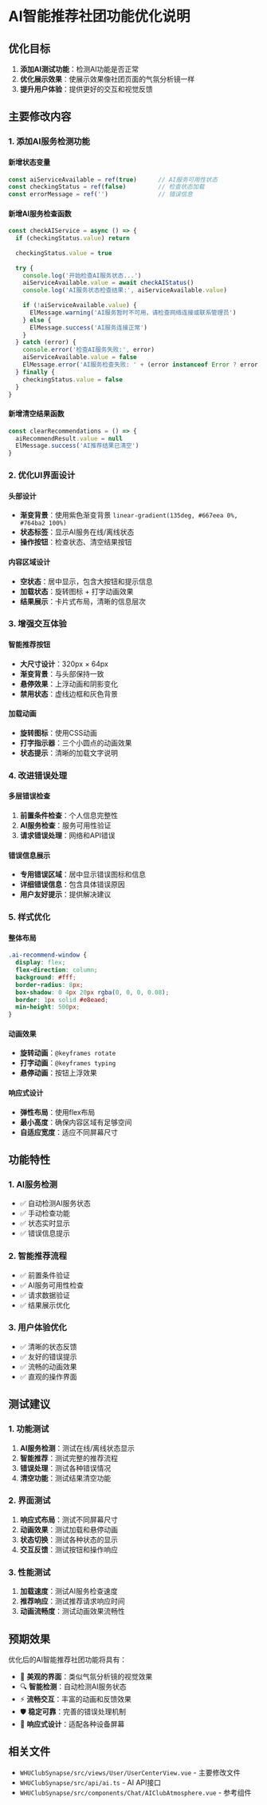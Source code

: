 # AI智能推荐社团功能优化说明

## 优化目标

1. **添加AI测试功能**：检测AI功能是否正常
2. **优化展示效果**：使展示效果像社团页面的气氛分析镜一样
3. **提升用户体验**：提供更好的交互和视觉反馈

## 主要修改内容

### 1. 添加AI服务检测功能

#### 新增状态变量
```typescript
const aiServiceAvailable = ref(true)      // AI服务可用性状态
const checkingStatus = ref(false)         // 检查状态加载
const errorMessage = ref('')              // 错误信息
```

#### 新增AI服务检查函数
```typescript
const checkAIService = async () => {
  if (checkingStatus.value) return
  
  checkingStatus.value = true
  
  try {
    console.log('开始检查AI服务状态...')
    aiServiceAvailable.value = await checkAIStatus()
    console.log('AI服务状态检查结果:', aiServiceAvailable.value)
    
    if (!aiServiceAvailable.value) {
      ElMessage.warning('AI服务暂时不可用，请检查网络连接或联系管理员')
    } else {
      ElMessage.success('AI服务连接正常')
    }
  } catch (error) {
    console.error('检查AI服务失败:', error)
    aiServiceAvailable.value = false
    ElMessage.error('AI服务检查失败: ' + (error instanceof Error ? error.message : '未知错误'))
  } finally {
    checkingStatus.value = false
  }
}
```

#### 新增清空结果函数
```typescript
const clearRecommendations = () => {
  aiRecommendResult.value = null
  ElMessage.success('AI推荐结果已清空')
}
```

### 2. 优化UI界面设计

#### 头部设计
- **渐变背景**：使用紫色渐变背景 `linear-gradient(135deg, #667eea 0%, #764ba2 100%)`
- **状态标签**：显示AI服务在线/离线状态
- **操作按钮**：检查状态、清空结果按钮

#### 内容区域设计
- **空状态**：居中显示，包含大按钮和提示信息
- **加载状态**：旋转图标 + 打字动画效果
- **结果展示**：卡片式布局，清晰的信息层次

### 3. 增强交互体验

#### 智能推荐按钮
- **大尺寸设计**：320px × 64px
- **渐变背景**：与头部保持一致
- **悬停效果**：上浮动画和阴影变化
- **禁用状态**：虚线边框和灰色背景

#### 加载动画
- **旋转图标**：使用CSS动画
- **打字指示器**：三个小圆点的动画效果
- **状态提示**：清晰的加载文字说明

### 4. 改进错误处理

#### 多层错误检查
1. **前置条件检查**：个人信息完整性
2. **AI服务检查**：服务可用性验证
3. **请求错误处理**：网络和API错误

#### 错误信息展示
- **专用错误区域**：居中显示错误图标和信息
- **详细错误信息**：包含具体错误原因
- **用户友好提示**：提供解决建议

### 5. 样式优化

#### 整体布局
```css
.ai-recommend-window {
  display: flex;
  flex-direction: column;
  background: #fff;
  border-radius: 8px;
  box-shadow: 0 4px 20px rgba(0, 0, 0, 0.08);
  border: 1px solid #e8eaed;
  min-height: 500px;
}
```

#### 动画效果
- **旋转动画**：`@keyframes rotate`
- **打字动画**：`@keyframes typing`
- **悬停动画**：按钮上浮效果

#### 响应式设计
- **弹性布局**：使用flex布局
- **最小高度**：确保内容区域有足够空间
- **自适应宽度**：适应不同屏幕尺寸

## 功能特性

### 1. AI服务检测
- ✅ 自动检测AI服务状态
- ✅ 手动检查功能
- ✅ 状态实时显示
- ✅ 错误信息提示

### 2. 智能推荐流程
- ✅ 前置条件验证
- ✅ AI服务可用性检查
- ✅ 请求数据验证
- ✅ 结果展示优化

### 3. 用户体验优化
- ✅ 清晰的状态反馈
- ✅ 友好的错误提示
- ✅ 流畅的动画效果
- ✅ 直观的操作界面

## 测试建议

### 1. 功能测试
1. **AI服务检测**：测试在线/离线状态显示
2. **智能推荐**：测试完整的推荐流程
3. **错误处理**：测试各种错误情况
4. **清空功能**：测试结果清空功能

### 2. 界面测试
1. **响应式布局**：测试不同屏幕尺寸
2. **动画效果**：测试加载和悬停动画
3. **状态切换**：测试各种状态的显示
4. **交互反馈**：测试按钮和操作响应

### 3. 性能测试
1. **加载速度**：测试AI服务检查速度
2. **推荐响应**：测试推荐请求响应时间
3. **动画流畅度**：测试动画效果流畅性

## 预期效果

优化后的AI智能推荐社团功能将具有：
- 🎨 **美观的界面**：类似气氛分析镜的视觉效果
- 🔍 **智能检测**：自动检测AI服务状态
- ⚡ **流畅交互**：丰富的动画和反馈效果
- 🛡️ **稳定可靠**：完善的错误处理机制
- 📱 **响应式设计**：适配各种设备屏幕

## 相关文件

- `WHUClubSynapse/src/views/User/UserCenterView.vue` - 主要修改文件
- `WHUClubSynapse/src/api/ai.ts` - AI API接口
- `WHUClubSynapse/src/components/Chat/AIClubAtmosphere.vue` - 参考组件 
